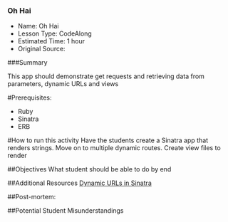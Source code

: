 ### Oh Hai
* Name: Oh Hai
* Lesson Type: CodeAlong
* Estimated Time: 1 hour
* Original Source:

###Summary

This app should demonstrate get requests and retrieving data from parameters,
dynamic URLs and views

#Prerequisites:
- Ruby
- Sinatra
- ERB

#How to run this activity
Have the students create a Sinatra app that renders strings.
Move on to multiple dynamic routes.
Create view files to render

##Objectives
What student should be able to do by end

##Additional Resources
[Dynamic URLs in Sinatra](http://blog.teamtreehouse.com/ruby-sinatra-dynamic-urls-tutorial)

##Post-mortem:

##Potential Student Misunderstandings